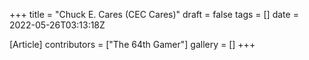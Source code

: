 +++
title = "Chuck E. Cares (CEC Cares)"
draft = false
tags = []
date = 2022-05-26T03:13:18Z

[Article]
contributors = ["The 64th Gamer"]
gallery = []
+++
